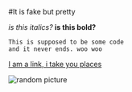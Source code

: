 #It is fake but pretty

*is this italics?*
**is this bold?**

    This is supposed to be some code
    and it never ends. woo woo

[I am a link, i take you places](https://www.google.com)

![random picture](https://pbs.twimg.com/profile_images/675002642196729857/A0OpcJpA.png)